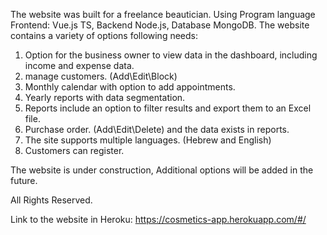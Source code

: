 The website was built for a freelance beautician.
Using Program language Frontend: Vue.js TS, Backend Node.js, Database MongoDB.
The website contains a variety of options following needs:

1. Option for the business owner to view data in the dashboard, including income and expense data.
2. manage customers. (Add\Edit\Block)
3. Monthly calendar with option to add appointments.
4. Yearly reports with data segmentation.
5. Reports include an option to filter results and export them to an Excel file.
6. Purchase order. (Add\Edit\Delete) and the data exists in reports.
7. The site supports multiple languages. (Hebrew and English)
8. Customers can register.

The website is under construction, Additional options will be added in the future.

All Rights Reserved.

Link to the website in Heroku: https://cosmetics-app.herokuapp.com/#/
